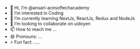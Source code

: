- 👋 Hi, I’m @ansari-acesoftechacademy
- 👀 I’m interested in Coding
- 🌱 I’m currently learning NextJs, ReactJs, Redux and NodeJs
- 💞️ I’m looking to collaborate on uidoyen
- 📫 How to reach me ...
- 😄 Pronouns: ...
- ⚡ Fun fact: .....

<!---
ansari-acesoftechacademy/ansari-acesoftechacademy is a ✨ special ✨ repository because its `README.md` (this file) appears on your GitHub profile.
You can click the Preview link to take a look at your changes.
--->

